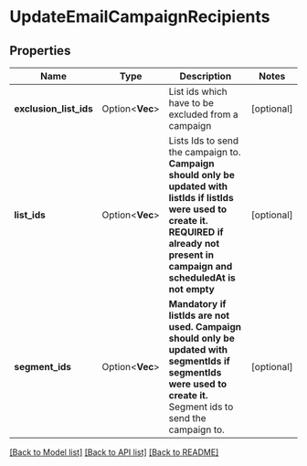 # UpdateEmailCampaignRecipients

## Properties

Name | Type | Description | Notes
------------ | ------------- | ------------- | -------------
**exclusion_list_ids** | Option<**Vec<i64>**> | List ids which have to be excluded from a campaign | [optional]
**list_ids** | Option<**Vec<i64>**> | Lists Ids to send the campaign to. **Campaign should only be updated with listIds if listIds were used to create it. REQUIRED if already not present in campaign and scheduledAt is not empty**  | [optional]
**segment_ids** | Option<**Vec<i64>**> | **Mandatory if listIds are not used. Campaign should only be updated with segmentIds if segmentIds were used to create it.** Segment ids to send the campaign to.  | [optional]

[[Back to Model list]](../README.md#documentation-for-models) [[Back to API list]](../README.md#documentation-for-api-endpoints) [[Back to README]](../README.md)



